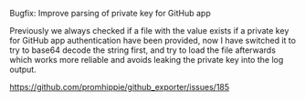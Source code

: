 Bugfix: Improve parsing of private key for GitHub app

Previously we always checked if a file with the value exists if a private key
for GitHub app authentication have been provided, now I have switched it to try
to base64 decode the string first, and try to load the file afterwards which
works more reliable and avoids leaking the private key into the log output.

https://github.com/promhippie/github_exporter/issues/185
